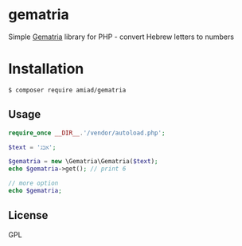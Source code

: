 # gematria
Simple [Gematria](https://en.wikipedia.org/wiki/Gematria) library for PHP - convert Hebrew letters to numbers

# Installation
`$ composer require amiad/gematria`

## Usage
```php
require_once __DIR__.'/vendor/autoload.php';

$text = 'אבג';

$gematria = new \Gematria\Gematria($text);
echo $gematria->get(); // print 6

// more option
echo $gematria;
```

## License
GPL
